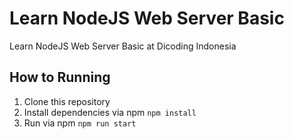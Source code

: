 # Learn NodeJS Web Server Basic
Learn NodeJS Web Server Basic at Dicoding Indonesia  
## How to Running 
1. Clone this repository
2. Install dependencies via npm 
`npm install`
3. Run via npm
`npm run start`